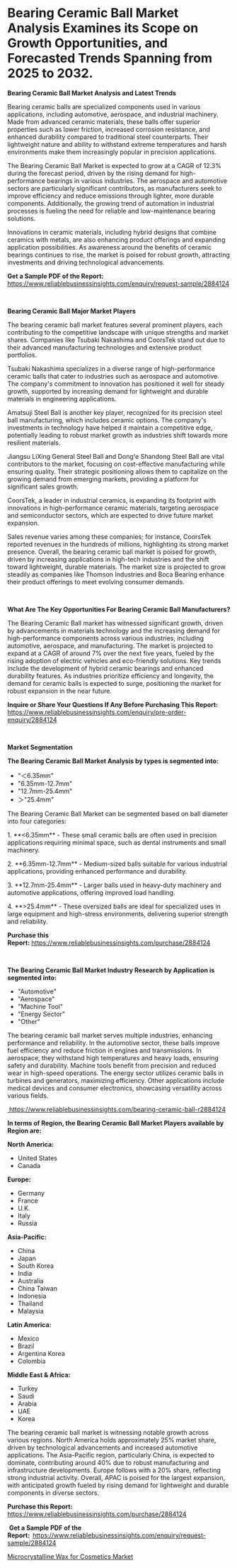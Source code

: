 <p><h1>Bearing Ceramic Ball Market Analysis Examines its Scope on Growth Opportunities, and Forecasted Trends Spanning from 2025 to 2032.</h1></p><p><strong>Bearing Ceramic Ball Market Analysis and Latest Trends</strong></p>
<p><p>Bearing ceramic balls are specialized components used in various applications, including automotive, aerospace, and industrial machinery. Made from advanced ceramic materials, these balls offer superior properties such as lower friction, increased corrosion resistance, and enhanced durability compared to traditional steel counterparts. Their lightweight nature and ability to withstand extreme temperatures and harsh environments make them increasingly popular in precision applications.</p><p>The Bearing Ceramic Ball Market is expected to grow at a CAGR of 12.3% during the forecast period, driven by the rising demand for high-performance bearings in various industries. The aerospace and automotive sectors are particularly significant contributors, as manufacturers seek to improve efficiency and reduce emissions through lighter, more durable components. Additionally, the growing trend of automation in industrial processes is fueling the need for reliable and low-maintenance bearing solutions.</p><p>Innovations in ceramic materials, including hybrid designs that combine ceramics with metals, are also enhancing product offerings and expanding application possibilities. As awareness around the benefits of ceramic bearings continues to rise, the market is poised for robust growth, attracting investments and driving technological advancements.</p></p>
<p><strong>Get a Sample PDF of the Report:&nbsp;</strong> <a href="https://www.reliablebusinessinsights.com/enquiry/request-sample/2884124?utm_campaign=2953&utm_medium=2&utm_source=Github&utm_content=ia&utm_term=13032025&utm_id=bearing-ceramic-ball">https://www.reliablebusinessinsights.com/enquiry/request-sample/2884124</a></p>
<p>&nbsp;</p>
<p><strong>Bearing Ceramic Ball Major Market Players</strong></p>
<p><p>The bearing ceramic ball market features several prominent players, each contributing to the competitive landscape with unique strengths and market shares. Companies like Tsubaki Nakashima and CoorsTek stand out due to their advanced manufacturing technologies and extensive product portfolios.</p><p>Tsubaki Nakashima specializes in a diverse range of high-performance ceramic balls that cater to industries such as aerospace and automotive. The company's commitment to innovation has positioned it well for steady growth, supported by increasing demand for lightweight and durable materials in engineering applications.</p><p>Amatsuji Steel Ball is another key player, recognized for its precision steel ball manufacturing, which includes ceramic options. The company's investments in technology have helped it maintain a competitive edge, potentially leading to robust market growth as industries shift towards more resilient materials.</p><p>Jiangsu LiXing General Steel Ball and Dong'e Shandong Steel Ball are vital contributors to the market, focusing on cost-effective manufacturing while ensuring quality. Their strategic positioning allows them to capitalize on the growing demand from emerging markets, providing a platform for significant sales growth.</p><p>CoorsTek, a leader in industrial ceramics, is expanding its footprint with innovations in high-performance ceramic materials, targeting aerospace and semiconductor sectors, which are expected to drive future market expansion.</p><p>Sales revenue varies among these companies; for instance, CoorsTek reported revenues in the hundreds of millions, highlighting its strong market presence. Overall, the bearing ceramic ball market is poised for growth, driven by increasing applications in high-tech industries and the shift toward lightweight, durable materials. The market size is projected to grow steadily as companies like Thomson Industries and Boca Bearing enhance their product offerings to meet evolving consumer demands.</p></p>
<p>&nbsp;</p>
<p><strong>What Are The Key Opportunities For Bearing Ceramic Ball Manufacturers?</strong></p>
<p><p>The Bearing Ceramic Ball market has witnessed significant growth, driven by advancements in materials technology and the increasing demand for high-performance components across various industries, including automotive, aerospace, and manufacturing. The market is projected to expand at a CAGR of around 7% over the next five years, fueled by the rising adoption of electric vehicles and eco-friendly solutions. Key trends include the development of hybrid ceramic bearings and enhanced durability features. As industries prioritize efficiency and longevity, the demand for ceramic balls is expected to surge, positioning the market for robust expansion in the near future.</p></p>
<p><strong>Inquire or Share Your Questions If Any Before Purchasing This Report:</strong> <a href="https://www.reliablebusinessinsights.com/enquiry/pre-order-enquiry/2884124?utm_campaign=2953&utm_medium=2&utm_source=Github&utm_content=ia&utm_term=13032025&utm_id=bearing-ceramic-ball">https://www.reliablebusinessinsights.com/enquiry/pre-order-enquiry/2884124</a></p>
<p>&nbsp;</p>
<p><strong>Market Segmentation</strong></p>
<p><strong>The Bearing Ceramic Ball Market Analysis by types is segmented into:</strong></p>
<p><ul><li>"＜6.35mm"</li><li>"6.35mm-12.7mm"</li><li>"12.7mm-25.4mm"</li><li>＞"25.4mm"</li></ul></p>
<p><p>The Bearing Ceramic Ball Market can be segmented based on ball diameter into four categories: </p><p>1. **<6.35mm** - These small ceramic balls are often used in precision applications requiring minimal space, such as dental instruments and small machinery.</p><p>2. **6.35mm-12.7mm** - Medium-sized balls suitable for various industrial applications, providing enhanced performance and durability.</p><p>3. **12.7mm-25.4mm** - Larger balls used in heavy-duty machinery and automotive applications, offering improved load handling.</p><p>4. **>25.4mm** - These oversized balls are ideal for specialized uses in large equipment and high-stress environments, delivering superior strength and reliability.</p></p>
<p><strong>Purchase this Report:&nbsp;</strong><a href="https://www.reliablebusinessinsights.com/purchase/2884124?utm_campaign=2953&utm_medium=2&utm_source=Github&utm_content=ia&utm_term=13032025&utm_id=bearing-ceramic-ball">https://www.reliablebusinessinsights.com/purchase/2884124</a></p>
<p>&nbsp;</p>
<p><strong>The Bearing Ceramic Ball Market Industry Research by Application is segmented into:</strong></p>
<p><ul><li>"Automotive"</li><li>"Aerospace"</li><li>"Machine Tool"</li><li>"Energy Sector"</li><li>"Other"</li></ul></p>
<p><p>The bearing ceramic ball market serves multiple industries, enhancing performance and reliability. In the automotive sector, these balls improve fuel efficiency and reduce friction in engines and transmissions. In aerospace, they withstand high temperatures and heavy loads, ensuring safety and durability. Machine tools benefit from precision and reduced wear in high-speed operations. The energy sector utilizes ceramic balls in turbines and generators, maximizing efficiency. Other applications include medical devices and consumer electronics, showcasing versatility across various fields.</p></p>
<p><a href="https://www.reliablebusinessinsights.com/bearing-ceramic-ball-r2884124?utm_campaign=2953&utm_medium=2&utm_source=Github&utm_content=ia&utm_term=13032025&utm_id=bearing-ceramic-ball">&nbsp;https://www.reliablebusinessinsights.com/bearing-ceramic-ball-r2884124</a></p>
<p><strong>In terms of Region, the Bearing Ceramic Ball Market Players available by Region are:</strong></p>
<p>
    <p> <strong> North America: </strong>
        <ul>
            <li>United States</li>
            <li>Canada</li>
        </ul>
        </p> 
    <p> <strong> Europe: </strong>
        <ul>
            <li>Germany</li>
            <li>France</li>
            <li>U.K.</li>
            <li>Italy</li>
            <li>Russia</li>
        </ul>
        </p> 
    <p> <strong> Asia-Pacific: </strong>
        <ul>
            <li>China</li>
            <li>Japan</li>
            <li>South Korea</li>
            <li>India</li>
            <li>Australia</li>
            <li>China Taiwan</li>
            <li>Indonesia</li>
            <li>Thailand</li>
            <li>Malaysia</li>
        </ul>
        </p> 
    <p> <strong> Latin America: </strong>
        <ul>
            <li>Mexico</li>
            <li>Brazil</li>
            <li>Argentina Korea</li>
            <li>Colombia</li>
        </ul>
        </p> 
    <p> <strong> Middle East & Africa: </strong>
        <ul>
            <li>Turkey</li>
            <li>Saudi</li>
            <li>Arabia</li>
            <li>UAE</li>
            <li>Korea</li>
        </ul>
    </p>
    </p>
<p><p>The bearing ceramic ball market is witnessing notable growth across various regions. North America holds approximately 25% market share, driven by technological advancements and increased automotive applications. The Asia-Pacific region, particularly China, is expected to dominate, contributing around 40% due to robust manufacturing and infrastructure developments. Europe follows with a 20% share, reflecting strong industrial activity. Overall, APAC is poised for the largest expansion, with anticipated growth fueled by rising demand for lightweight and durable components in diverse sectors.</p></p>
<p><strong>Purchase this Report: </strong><a href="https://www.reliablebusinessinsights.com/purchase/2884124?utm_campaign=2953&utm_medium=2&utm_source=Github&utm_content=ia&utm_term=13032025&utm_id=bearing-ceramic-ball">https://www.reliablebusinessinsights.com/purchase/2884124</a></p>
<p>&nbsp;<strong>Get a Sample PDF of the Report:&nbsp;&nbsp;</strong><a href="https://www.reliablebusinessinsights.com/enquiry/request-sample/2884124?utm_campaign=2953&utm_medium=2&utm_source=Github&utm_content=ia&utm_term=13032025&utm_id=bearing-ceramic-ball">https://www.reliablebusinessinsights.com/enquiry/request-sample/2884124</a></p>
<p><strong></strong></p>
<p><p><a href="https://github.com/vilolakoreni/Market-Research-Report-List-1/blob/main/microcrystalline-wax-for-cosmetics-market.md?utm_campaign=2953&utm_medium=2&utm_source=Github&utm_content=ia&utm_term=13032025&utm_id=bearing-ceramic-ball">Microcrystalline Wax for Cosmetics Market</a></p></p>